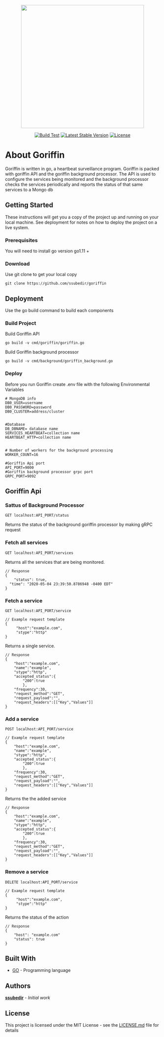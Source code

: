 <p align="center"><img src="https://i.imgur.com/s74yXT7.png" width="400"></p>
<p align="center">
<a href="https://github.com/ssubedir/goriffin/actions"><img src="https://github.com/ssubedir/goriffin/workflows/Go/badge.svg" alt="Build Test"></a>
<a href="https://goreportcard.com/report/github.com/ssubedir/goriffin"><img src="https://goreportcard.com/badge/github.com/ssubedir/goriffin" alt="Latest Stable Version"></a>
<a href="https://github.com/ssubedir/goriffin/blob/master/LICENSE"><img src="https://poser.pugx.org/laravel/framework/license.svg" alt="License"></a>
</p>

# About Goriffin
Goriffin is written in go, a heartbeat surveillance program. Goriffin is packed with goriffin API and the goriffin background processor. The API is used to configure the services being monitored and the background processor checks the services periodically and reports the status of that same services to a Mongo db

## Getting Started

These instructions will get you a copy of the project up and running on your local machine. See deployment for notes on how to deploy the project on a live system.

### Prerequisites

You will need to install go version go1.11 +

### Download

Use git clone to get your local copy 
```
git clone https://github.com/ssubedir/goriffin
```

## Deployment

Use the go build command to build each components 

### Build Project

Build Goriffin API
```
go build -v cmd/goriffin/goriffin.go 
```
Build Goriffin background processor
```
go build -v cmd/background/goriffin_background.go 
```
### Deploy

Before you run Goriffin create .env file with the following Environmental Variables

```
# MongoDB info
DB0_USER=username
DB0_PASSWORD=password
DB0_CLUSTER=address/cluster

  
#Database
DB_DBNAME= database name
SERVICES_HEARTBEAT=collection name
HEARTBEAT_HTTP=collection name

 
# Number of workers for the background processing 
WORKER_COUNT=16

#Goriffin Api port
API_PORT=9000
#Goriffin background processor grpc port
GRPC_PORT=9092
```
## Goriffin Api

### Sattus of Background Processor 
```
GET localhost:API_PORT/status
```
Returns the status of the background goriffin processor by making gRPC request

### Fetch all services
```
GET localhost:API_PORT/services
```
Returns all the services that are being monitored.

```
// Response
{
	"status": true,
  "time": "2020-05-04 23:39:50.8786948 -0400 EDT"
}
```

### Fetch a service
```
GET localhost:API_PORT/service
```
```
// Example request template
{
	 "host":"example.com",
	 "stype":"http"
}
```

Returns a single service.

```
// Response
{
	"host":"example.com",
	"name":"example",
	"stype":"http",
	"accepted_status":{
		"200":true
		},
	"frequency":30,
	"request_method":"GET",
	"request_payload":"",
	"request_headers":[["Key","Values"]]
}
```
### Add a service
```
POST localhost:API_PORT/service
```
```
// Example request template
{
	"host":"example.com",
	"name":"example",
	"stype":"http",
	"accepted_status":{
		"200":true
		},
	"frequency":30,
	"request_method":"GET",
	"request_payload":"",
	"request_headers":[["Key","Values"]]
}
```


Returns the the added service
```
// Response
{
	"host":"example.com",
	"name":"example",
	"stype":"http",
	"accepted_status":{
		"200":true
		},
	"frequency":30,
	"request_method":"GET",
	"request_payload":"",
	"request_headers":[["Key","Values"]]
}

```

### Remove a service
```
DELETE localhost:API_PORT/service
```
```
// Example request template
{
	 "host":"example.com",
	 "stype":"http"
}
```

Returns the status of the action

```
// Response
{
	"host": "example.com"
	"status": true
}

```




## Built With

* [GO](https://golang.org/) - Programming language

## Authors

 **[ssubedir](https://github.com/ssubedir)** - *Initial work* 

## License

This project is licensed under the MIT License - see the [LICENSE.md](https://github.com/ssubedir/goriffin/blob/master/LICENSE) file for details

